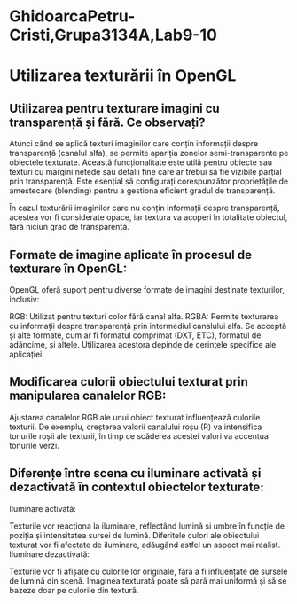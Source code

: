 # GhidoarcaPetru-Cristi,Grupa3134A,Lab9-10
 
# Utilizarea texturării în OpenGL

## Utilizarea pentru texturare imagini cu transparență și fără. Ce observați?

Atunci când se aplică texturi imaginilor care conțin informații despre transparență (canalul alfa), se permite apariția zonelor semi-transparente pe obiectele texturate. Această funcționalitate este utilă pentru obiecte sau texturi cu margini netede sau detalii fine care ar trebui să fie vizibile parțial prin transparență. Este esențial să configurați corespunzător proprietățile de amestecare (blending) pentru a gestiona eficient gradul de transparență.

În cazul texturării imaginilor care nu conțin informații despre transparență, acestea vor fi considerate opace, iar textura va acoperi în totalitate obiectul, fără niciun grad de transparență.

## Formate de imagine aplicate în procesul de texturare în OpenGL:

OpenGL oferă suport pentru diverse formate de imagini destinate texturilor, inclusiv:

RGB: Utilizat pentru texturi color fără canal alfa.
RGBA: Permite texturarea cu informații despre transparență prin intermediul canalului alfa.
Se acceptă și alte formate, cum ar fi formatul comprimat (DXT, ETC), formatul de adâncime, și altele. Utilizarea acestora depinde de cerințele specifice ale aplicației.

## Modificarea culorii obiectului texturat prin manipularea canalelor RGB:

Ajustarea canalelor RGB ale unui obiect texturat influențează culorile texturii. De exemplu, creșterea valorii canalului roșu (R) va intensifica tonurile roșii ale texturii, în timp ce scăderea acestei valori va accentua tonurile verzi.

## Diferențe între scena cu iluminare activată și dezactivată în contextul obiectelor texturate:

Iluminare activată:

Texturile vor reacționa la iluminare, reflectând lumină și umbre în funcție de poziția și intensitatea sursei de lumină.
Diferitele culori ale obiectului texturat vor fi afectate de iluminare, adăugând astfel un aspect mai realist.
Iluminare dezactivată:

Texturile vor fi afișate cu culorile lor originale, fără a fi influențate de sursele de lumină din scenă.
Imaginea texturată poate să pară mai uniformă și să se bazeze doar pe culorile din textură.
